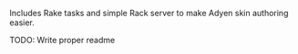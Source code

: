 Includes Rake tasks and simple Rack server to make Adyen skin authoring easier.

TODO: Write proper readme
